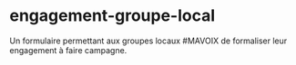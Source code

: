# engagement-groupe-local
Un formulaire permettant aux groupes locaux #MAVOIX de formaliser leur engagement à faire campagne.
